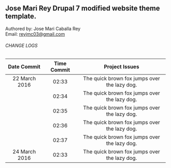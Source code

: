 ## Jose Mari Rey Drupal 7 modified website theme template.

Authored by: Jose Mari Caballa Rey<br/>
Email: reyjmc03@gmail.com


###### CHANGE LOGS
| Date Commit  | Time Commit | Project Issues |
| :---: | :---: | :---: |
|  22 March 2016  | 02:33 | The quick brown fox jumps over the lazy dog.  |
|                 | 02:34 | The quick brown fox jumps over the lazy dog.  |
|                 | 02:35 | The quick brown fox jumps over the lazy dog.  |
|                 | 02:36 | The quick brown fox jumps over the lazy dog.  |
|                 | 02:37 | The quick brown fox jumps over the lazy dog.  |
|  24 March 2016  | 02:33 | The quick brown fox jumps over the lazy dog.  |